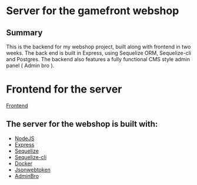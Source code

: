 # Server for the gamefront webshop

## Summary
This is the backend for my webshop project, built along with frontend in two weeks. The back end is built in Express, using Sequelize ORM, Sequelize-cli and Postgres.
The backend also features a fully functional CMS style admin panel ( Admin bro ). 

# Frontend for the server
 [Frontend](https://github.com/seaofbytes/gamefront_client)


## The server for the webshop is built with: 
- [NodeJS](https://nodejs.org/en/https://reactjs.org/)
- [Express](https://www.npmjs.com/package/jsonwebtoken)
- [Sequelize](https://sequelize.org/)
- [Sequelize-cli](https://github.com/sequelize/cli)
- [Docker](https://www.docker.com/)
- [Jsonwebtoken](https://www.npmjs.com/package/jsonwebtoken)   
- [AdminBro](https://github.com/SoftwareBrothers/admin-bro) 
